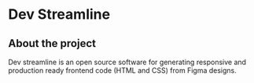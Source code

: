 # Dev Streamline

## About the project

Dev streamline is an open source software for generating responsive and production ready frontend code (HTML and CSS) from Figma designs.
